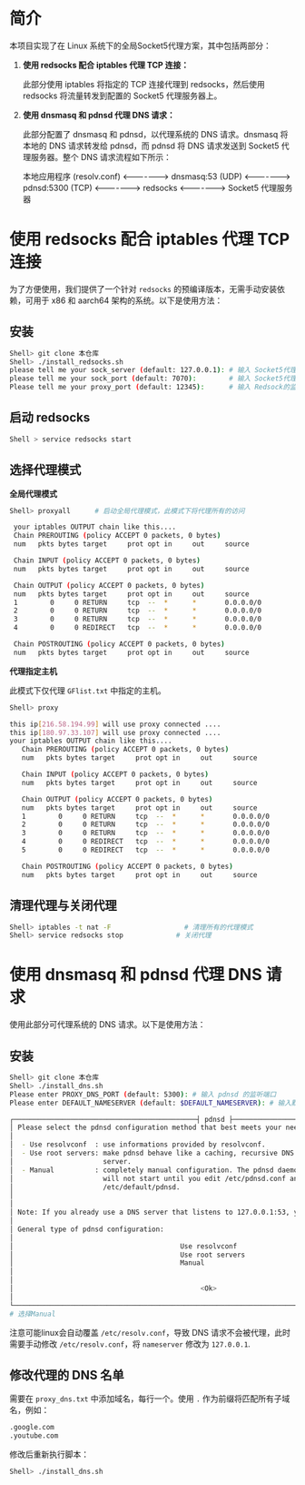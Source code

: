 # 简介

本项目实现了在 Linux 系统下的全局Socket5代理方案，其中包括两部分：

1. **使用 redsocks 配合 iptables 代理 TCP 连接：**

   此部分使用 iptables 将指定的 TCP 连接代理到 redsocks，然后使用 redsocks 将流量转发到配置的 Socket5 代理服务器上。

2. **使用 dnsmasq 和 pdnsd 代理 DNS 请求：**

   此部分配置了 dnsmasq 和 pdnsd，以代理系统的 DNS 请求。dnsmasq 将本地的 DNS 请求转发给 pdnsd，而 pdnsd 将 DNS 请求发送到 Socket5 代理服务器。整个 DNS 请求流程如下所示：

   本地应用程序 (resolv.conf) <-------> dnsmasq:53 (UDP) <-------> pdnsd:5300 (TCP) <-------> redsocks <-------> Socket5 代理服务器

# 使用 redsocks 配合 iptables 代理 TCP 连接

为了方便使用，我们提供了一个针对 `redsocks` 的预编译版本，无需手动安装依赖，可用于 x86 和 aarch64 架构的系统。以下是使用方法：

## 安装

```bash
Shell> git clone 本仓库
Shell> ./install_redsocks.sh
please tell me your sock_server (default: 127.0.0.1): # 输入 Socket5代理服务器的地址（默认为 127.0.0.1）
please tell me your sock_port (default: 7070):        # 输入 Socket5代理服务器的端口（默认为 7070）
Please tell me your proxy_port (default: 12345):      # 输入 Redsock的监听端口（默认为 12345）
```

## 启动 redsocks

```bash
Shell > service redsocks start
```

## 选择代理模式

**全局代理模式**

```bash
Shell> proxyall      # 启动全局代理模式，此模式下将代理所有的访问

 your iptables OUTPUT chain like this....
 Chain PREROUTING (policy ACCEPT 0 packets, 0 bytes)
 num   pkts bytes target     prot opt in     out     source               destination

 Chain INPUT (policy ACCEPT 0 packets, 0 bytes)
 num   pkts bytes target     prot opt in     out     source               destination

 Chain OUTPUT (policy ACCEPT 0 packets, 0 bytes)
 num   pkts bytes target     prot opt in     out     source               destination
 1        0     0 RETURN     tcp  --  *      *       0.0.0.0/0            192.168.188.0/24
 2        0     0 RETURN     tcp  --  *      *       0.0.0.0/0            127.0.0.1
 3        0     0 RETURN     tcp  --  *      *       0.0.0.0/0            127.0.0.1
 4        0     0 REDIRECT   tcp  --  *      *       0.0.0.0/0            0.0.0.0/0            redir ports 12345

 Chain POSTROUTING (policy ACCEPT 0 packets, 0 bytes)
 num   pkts bytes target     prot opt in     out     source               destination
```

**代理指定主机**

此模式下仅代理 `GFlist.txt` 中指定的主机。

```bash
Shell> proxy

this ip[216.58.194.99] will use proxy connected ....
this ip[180.97.33.107] will use proxy connected ....
your iptables OUTPUT chain like this....
   Chain PREROUTING (policy ACCEPT 0 packets, 0 bytes)
   num   pkts bytes target     prot opt in     out     source               destination

   Chain INPUT (policy ACCEPT 0 packets, 0 bytes)
   num   pkts bytes target     prot opt in     out     source               destination

   Chain OUTPUT (policy ACCEPT 0 packets, 0 bytes)
   num   pkts bytes target     prot opt in     out     source               destination
   1        0     0 RETURN     tcp  --  *      *       0.0.0.0/0            192.168.188.0/24
   2        0     0 RETURN     tcp  --  *      *       0.0.0.0/0            127.0.0.1
   3        0     0 RETURN     tcp  --  *      *       0.0.0.0/0            127.0.0.1
   4        0     0 REDIRECT   tcp  --  *      *       0.0.0.0/0            216.58.194.99        redir ports 12345
   5        0     0 REDIRECT   tcp  --  *      *       0.0.0.0/0            180.97.33.107        redir ports 12345

   Chain POSTROUTING (policy ACCEPT 0 packets, 0 bytes)
   num   pkts bytes target     prot opt in     out     source               destination
```

## 清理代理与关闭代理

```bash
Shell> iptables -t nat -F                  # 清理所有的代理模式
Shell> service redsocks stop             # 关闭代理
```

# 使用 dnsmasq 和 pdnsd 代理 DNS 请求

使用此部分可代理系统的 DNS 请求。以下是使用方法：

## 安装

```bash
Shell> git clone 本仓库
Shell> ./install_dns.sh
Please enter PROXY_DNS_PORT (default: 5300): # 输入 pdnsd 的监听端口
Please enter DEFAULT_NAMESERVER (default: $DEFAULT_NAMESERVER): # 输入默认的 DNS 服务器

┌─────────────────────────────────────────────┤ pdnsd ├─────────────────────────────────────────────┐
│ Please select the pdnsd configuration method that best meets your needs.                          │
│                                                                                                   │
│  - Use resolvconf  : use informations provided by resolvconf.                                     │
│  - Use root servers: make pdnsd behave like a caching, recursive DNS                              │
│                      server.                                                                      │
│  - Manual          : completely manual configuration. The pdnsd daemon                            │
│                      will not start until you edit /etc/pdnsd.conf and                            │
│                      /etc/default/pdnsd.                                                          │
│                                                                                                   │
│                                                                                                   │
│ Note: If you already use a DNS server that listens to 127.0.0.1:53, you have to choose "Manual".  │
│                                                                                                   │
│ General type of pdnsd configuration:                                                              │
│                                                                                                   │
│                                         Use resolvconf                                            │
│                                         Use root servers                                          │
│                                         Manual                                                    │
│                                                                                                   │
│                                                                                                   │
│                                              <Ok>                                                 │
│                                                                                                   │
└───────────────────────────────────────────────────────────────────────────────────────────────────┘
# 选择Manual

```

注意可能linux会自动覆盖 `/etc/resolv.conf`，导致 DNS 请求不会被代理，此时需要手动修改 `/etc/resolv.conf`，将 `nameserver` 修改为 `127.0.0.1`.

## 修改代理的 DNS 名单

需要在 `proxy_dns.txt` 中添加域名，每行一个。使用 `.` 作为前缀将匹配所有子域名，例如：

```bash
.google.com
.youtube.com
```

修改后重新执行脚本：

```bash
Shell> ./install_dns.sh
```


